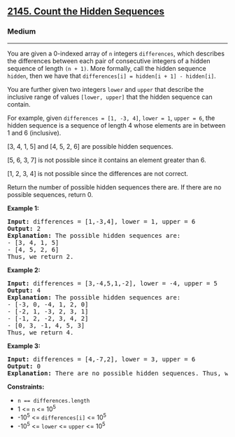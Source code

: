 <h2><a href="https://leetcode.com/problems/count-the-hidden-sequences">2145. Count the Hidden Sequences</a></h2>
<h3>Medium</h3>
<hr>
<p>You are given a 0-indexed array of <code>n</code> integers <code>differences</code>, which describes the differences between each pair of consecutive integers of a hidden sequence of length <code>(n + 1)</code>. More formally, call the hidden sequence <code>hidden</code>, then we have that <code>differences[i] = hidden[i + 1] - hidden[i]</code>.</p>
<p>You are further given two integers <code>lower</code> and <code>upper</code> that describe the inclusive range of values <code>[lower, upper]</code> that the hidden sequence can contain.</p>
<p>For example, given <code>differences = [1, -3, 4]</code>, <code>lower = 1</code>, <code>upper = 6</code>, the hidden sequence is a sequence of length 4 whose elements are in between 1 and 6 (inclusive).</p>
<p>[3, 4, 1, 5] and [4, 5, 2, 6] are possible hidden sequences.</p>
<p>[5, 6, 3, 7] is not possible since it contains an element greater than 6.</p>
<p>[1, 2, 3, 4] is not possible since the differences are not correct.</p>
<p>Return the number of possible hidden sequences there are. If there are no possible sequences, return 0.</p>
<p><strong>Example 1:</strong></p>
<pre>
<strong>Input:</strong> differences = [1,-3,4], lower = 1, upper = 6
<strong>Output:</strong> 2
<strong>Explanation:</strong> The possible hidden sequences are:
- [3, 4, 1, 5]
- [4, 5, 2, 6]
Thus, we return 2.
</pre>
<p><strong>Example 2:</strong></p>
<pre>
<strong>Input:</strong> differences = [3,-4,5,1,-2], lower = -4, upper = 5
<strong>Output:</strong> 4
<strong>Explanation:</strong> The possible hidden sequences are:
- [-3, 0, -4, 1, 2, 0]
- [-2, 1, -3, 2, 3, 1]
- [-1, 2, -2, 3, 4, 2]
- [0, 3, -1, 4, 5, 3]
Thus, we return 4.
</pre>
<p><strong>Example 3:</strong></p>
<pre>
<strong>Input:</strong> differences = [4,-7,2], lower = 3, upper = 6
<strong>Output:</strong> 0
<strong>Explanation:</strong> There are no possible hidden sequences. Thus, we return 0.
</pre>
<p><strong>Constraints:</strong></p>
<ul>
  <li><code>n == differences.length</code></li>
  <li>1 <= <code>n</code> <= 10<sup>5</sup></li>
  <li>-10<sup>5</sup> <= <code>differences[i]</code> <= 10<sup>5</sup></li>
  <li>-10<sup>5</sup> <= <code>lower</code> <= <code>upper</code> <= 10<sup>5</sup></li>
</ul>
